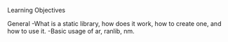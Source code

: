 Learning Objectives

General
-What is a static library, how does it work, how to create one, and how to use it.
-Basic usage of ar, ranlib, nm.
